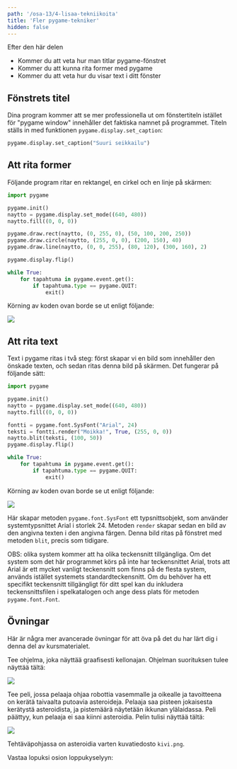 ```yaml
---
path: '/osa-13/4-lisaa-tekniikoita'
title: 'Fler pygame-tekniker'
hidden: false
---
```


<text-box variant='learningObjectives' name='Inlärningsmål'>

Efter den här delen

- Kommer du att veta hur man titlar pygame-fönstret
- Kommer du att kunna rita former med pygame
- Kommer du att veta hur du visar text i ditt fönster

</text-box>

## Fönstrets titel

Dina program kommer att se mer professionella ut om fönstertiteln istället för "pygame window" innehåller det faktiska namnet på programmet. Titeln ställs in med funktionen `pygame.display.set_caption`:

```python
pygame.display.set_caption("Suuri seikkailu")
```

## Att rita former

Följande program ritar en rektangel, en cirkel och en linje på skärmen:

```python
import pygame

pygame.init()
naytto = pygame.display.set_mode((640, 480))
naytto.fill((0, 0, 0))

pygame.draw.rect(naytto, (0, 255, 0), (50, 100, 200, 250))
pygame.draw.circle(naytto, (255, 0, 0), (200, 150), 40)
pygame.draw.line(naytto, (0, 0, 255), (80, 120), (300, 160), 2)

pygame.display.flip()

while True:
    for tapahtuma in pygame.event.get():
        if tapahtuma.type == pygame.QUIT:
            exit()
```

Körning av koden ovan borde se ut enligt följande:

<img src="pygame_kuviot.gif">

## Att rita text

Text i pygame ritas i två steg: först skapar vi en bild som innehåller den önskade texten, och sedan ritas denna bild på skärmen. Det fungerar på följande sätt:

```python
import pygame

pygame.init()
naytto = pygame.display.set_mode((640, 480))
naytto.fill((0, 0, 0))

fontti = pygame.font.SysFont("Arial", 24)
teksti = fontti.render("Moikka!", True, (255, 0, 0))
naytto.blit(teksti, (100, 50))
pygame.display.flip()

while True:
    for tapahtuma in pygame.event.get():
        if tapahtuma.type == pygame.QUIT:
            exit()
```

Körning av koden ovan borde se ut enligt följande:

<img src="pygame_teksti.gif">

Här skapar metoden `pygame.font.SysFont` ett typsnittsobjekt, som använder systemtypsnittet Arial i storlek 24. Metoden `render` skapar sedan en bild av den angivna texten i den angivna färgen. Denna bild ritas på fönstret med metoden `blit`, precis som tidigare.

OBS: olika system kommer att ha olika teckensnitt tillgängliga. Om det system som det här programmet körs på inte har teckensnittet Arial, trots att Arial är ett mycket vanligt teckensnitt som finns på de flesta system, används istället systemets standardteckensnitt. Om du behöver ha ett specifikt teckensnitt tillgängligt för ditt spel kan du inkludera teckensnittsfilen i spelkatalogen och ange dess plats för metoden `pygame.font.Font`.

## Övningar

Här är några mer avancerade övningar för att öva på det du har lärt dig i denna del av kursmaterialet. 

<programming-exercise name='Kello' tmcname='osa13-16_kello'>

Tee ohjelma, joka näyttää graafisesti kellonajan. Ohjelman suorituksen tulee näyttää tältä:

<img src="pygame_kello.gif">

</programming-exercise>

<programming-exercise name='Asteroidit' tmcname='osa13-17_asteroidit'>

Tee peli, jossa pelaaja ohjaa robottia vasemmalle ja oikealle ja tavoitteena on kerätä taivaalta putoavia asteroideja. Pelaaja saa pisteen jokaisesta kerätystä asteroidista, ja pistemäärä näytetään ikkunan ylälaidassa. Peli päättyy, kun pelaaja ei saa kiinni asteroidia. Pelin tulisi näyttää tältä:

<img src="pygame_asteroidit.gif">

Tehtäväpohjassa on asteroidia varten kuvatiedosto `kivi.png`.

</programming-exercise>


Vastaa lopuksi osion loppukyselyyn:

<quiz id="d16c5c09-a375-57da-a51b-22470587f95d"></quiz>
